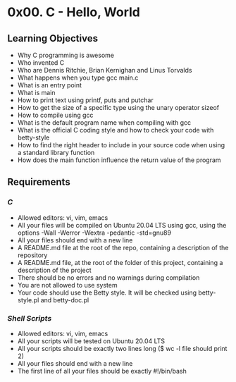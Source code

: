 # **0x00. C - Hello, World**

## **Learning Objectives**
+ Why C programming is awesome
+ Who invented C
+ Who are Dennis Ritchie, Brian Kernighan and Linus Torvalds
+ What happens when you type gcc main.c
+ What is an entry point
+ What is main
+ How to print text using printf, puts and putchar
+ How to get the size of a specific type using the unary operator sizeof
+ How to compile using gcc
+ What is the default program name when compiling with gcc
+ What is the official C coding style and how to check your code with betty-style
+ How to find the right header to include in your source code when using a standard library function
+ How does the main function influence the return value of the program


## **Requirements**
### *C*
+ Allowed editors: vi, vim, emacs
+ All your files will be compiled on Ubuntu 20.04 LTS using gcc, using the options -Wall -Werror -Wextra -pedantic -std=gnu89
+ All your files should end with a new line
+ A README.md file at the root of the repo, containing a description of the repository
+ A README.md file, at the root of the folder of this project, containing a description of the project
+ There should be no errors and no warnings during compilation
+ You are not allowed to use system
+ Your code should use the Betty style. It will be checked using betty-style.pl and betty-doc.pl

### *Shell Scripts*
+ Allowed editors: vi, vim, emacs
+ All your scripts will be tested on Ubuntu 20.04 LTS
+ All your scripts should be exactly two lines long ($ wc -l file should print 2)
+ All your files should end with a new line
+ The first line of all your files should be exactly #!/bin/bash




